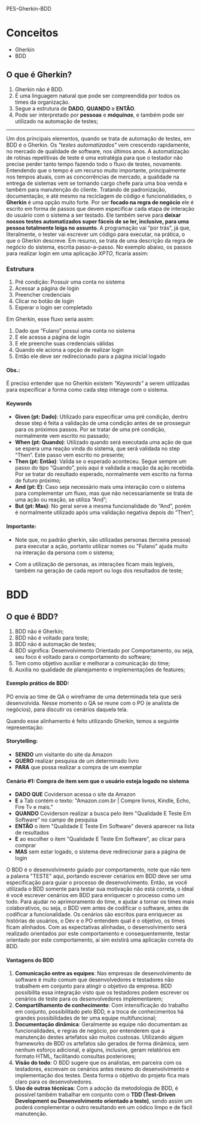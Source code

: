 PES-Gherkin-BDD

# Conceitos 
- Gherkin
- BDD

## O que é Gherkin?

1. Gherkin não é BDD.
2. É uma linguagem natural que pode ser compreendida por todos os times da organização.
3. Segue a estrutura de **DADO**, **QUANDO** e **ENTÃO**.
4. Pode ser interpretado por **pessoas** e **_máquinas_**, e também pode ser utilizado na automação de testes;

---

Um dos principais elementos, quando se trata de automação de testes, em BDD é o Gherkin.
Os *"testes automatizados"* vem crescendo rapidamente, no mercado de qualidade de software, nos últimos anos.
A automatização de rotinas repetitivas de teste é uma estratégia para que o testador não precise perder tanto tempo fazendo todo o fluxo de testes, novamente.
Entendendo que o tempo é um recurso muito importante, principalmente nos tempos atuais, com as concorrências de mercado, a qualidade na entrega de sistemas vem se tornando cargo chefe para uma boa venda e também para manutenção do cliente.
Tratando de padronização, documentação, e até mesmo na reciclagem de código e funcionalidades, o **Gherkin** é uma opção muito forte. 
Por ser **focado na regra de negócio** ele é escrito em forma de passos que devem especificar cada etapa de interação do usuário com o sistema a ser testado.
Ele também serve para **deixar nossos testes automatizados super fáceis de se ler, inclusive, para uma pessoa totalmente leiga no assunto**. A programação vai “por trás”, já que, literalmente, o tester vai escrever um código para executar, na prática, o que o Gherkin descreve.
Em resumo, se trata de uma descrição da regra de negócio do sistema, escrita passo-a-passo. 
No exemplo abaixo, os passos para realizar login em uma aplicação *XPTO*, ficaria assim:

### Estrutura

1. Pré condição: Possuir uma conta no sistema
2. Acessar a página de login
3. Preencher credenciais
4. Clicar no botão de login
5. Esperar o login ser completado

Em Gherkin, esse fluxo seria assim:

1. Dado que “Fulano” possui uma conta no sistema
2. E ele acessa a página de login
3. E ele preenche suas credenciais válidas
4. Quando ele aciona a opção de realizar login
5. Então ele deve ser redirecionado para a página inicial logado

#### Obs.: 
É preciso entender que no Gherkin existem *"Keywords"* a serem utilizadas para especificar a forma como cada step interage com o sistema. 

#### Keywords 

- **Given (pt: Dado)**: Utilizado para especificar uma pré condição, dentro desse step é feita a validação de uma condição antes de se prosseguir para os próximos passos. Por se tratar de uma pré condição, normalmente vem escrito no passado;
- **When  (pt: Quando)**: Utilizado quando será executada uma ação de que se espera uma reação vinda do sistema, que será validada no step “Then”. Este passo vem escrito no presente;
- **Then  (pt: Então)**: Valida se o esperado aconteceu. Segue sempre um passo do tipo “Quando”, pois aqui é validada a reação da ação recebida. Por se tratar do resultado esperado, normalmente vem escrito na forma de futuro próximo;
- **And (pt: E)**: Caso seja necessário mais uma interação com o sistema para complementar um fluxo, mas que não necessariamente se trata de uma ação ou reação, se utiliza “And”;
- **But (pt: Mas)**: No geral serve a mesma funcionalidade do “And”, porém é normalmente utilizado após uma validação negativa depois do “Then”;

#### **Importante:**
- Note que, no padrão gherkin, são utilizadas personas (terceira pessoa) para executar a ação, portanto utilizar nomes ou "Fulano" ajuda muito na interação da persona com o sistema;

- Com a utilização de personas, as interações ficam mais legíveis, também na geração de cada report ou logs dos resultados de teste;

# BDD
## O que é BDD?

1. BDD não é Gherkin;
2. BDD não é voltado para teste;
3. BDD não é automação de testes;
4. BDD significa: Desenvolvimento Orientado por Comportamento, ou seja, seu foco é voltado para o comportamento do software;
5. Tem como objetivo auxiliar e melhorar a comunicação do time;
6. Auxilia no qualidade de planejamento e implementações de features;

#### Exemplo prático de BDD:

PO envia ao time de QA o wireframe de uma determinada tela que será desenvolvida. Nesse momento o QA se reune com o PO (e analista de negócios), para discutir os cenários daquela tela.

Quando esse alinhamento é feito utilizando Gherkin, temos a seguinte representação:

#### Storytelling:

- **SENDO** um visitante do site da Amazon
- **QUERO** realizar pesquisa de um determinado livro
- **PARA** que possa realizar a compra de um exemplar

#### Cenário #1: Compra de item sem que o usuário esteja logado no sistema

- **DADO QUE** Coviderson acessa o site da Amazon
- **E** a Tab contém o texto: "Amazon.com.br | Compre livros, Kindle, Echo, Fire Tv e mais."
- **QUANDO** Coviderson realizar a busca pelo item "Qualidade E Teste Em Software" no campo de pesquisa
- **ENTÃO** o item "Qualidade E Teste Em Software" deverá aparecer na lista de resultados
- **E** ao escolher o item "Qualidade E Teste Em Software", ao clicar para comprar
- **MAS** sem estar logado, o sistema deve redirecionar para a página de login

O BDD é o desenvolvimento guiado por comportamento, note que não tem a palavra "TESTE" aqui, portando escrever cenários em BDD deve ser uma especificação para guiar o processo de desenvolvimento. Então, se você utilizada o BDD somente para testar sua motivação não está correta, o ideal é você escrever cenários em BDD para enriquecer o processo como um todo. Para ajudar no aprimoramento do time, e ajudar a tornar os times mais colaborativos, ou seja, o BDD vem antes de codificar o software, antes de codificar a funcionalidade.
Os cenários são escritos para enriquecer as histórias de usuários, o Dev e o PO entendem qual é o  objetivo, os times ficam alinhados.
Com as  expectativas alinhadas, o desenvolvimento será realizado orientados por este comportamento e consequentemente, testar orientado por este comportamento, aí sim existirá uma aplicação correta do BDD.

#### Vantagens do BDD

1. **Comunicação entre as equipes**: Nas empresas de desenvolvimento de software é muito comum que desenvolvedores e testadores não trabalhem em conjunto para atingir o objetivo da empresa. BDD possibilita essa integração visto que os testadores podem escrever os cenários de teste para os desenvolvedores implementarem;
2. **Compartilhamento de conhecimento**: Com intensificação do trabalho em conjunto, possibilitado pelo BDD, e a troca de conhecimentos há grandes possibilidades de ter uma equipe multifuncional;
3. **Documentação dinâmica**: Geralmente as equipe não documentam as funcionalidades, e regras de negócio, por entenderem que a manutenção destes artefatos são muitos custosas. Utilizando algum frameworks de BDD os artefatos são gerados de forma dinâmica, sem nenhum esforço adicional, e alguns, inclusive, geram relatórios em formato HTML, facilitando consultas posteriores;
4. **Visão do todo**: O BDD sugere que os analistas, em parceira com os testadores, escrevam os cenários antes mesmo do desenvolvimento e implementação dos testes. Desta forma o objetivo do projeto fica mais claro para os desenvolvedores.
5. **Uso de outras técnicas**: Com a adoção da metodologia de BDD, é possível também trabalhar em conjunto com o **TDD (Test-Driven Development ou Desenvolvimento orientado a teste)**, sendo assim um poderá complementar o outro resultando em um códico limpo e de fácil manutenção.